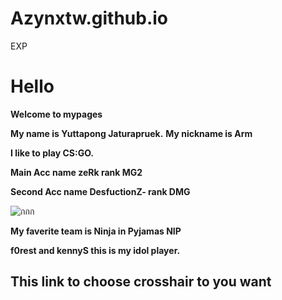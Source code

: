 # Azynxtw.github.io
EXP
# Hello 

__Welcome to mypages__

__My name is Yuttapong Jaturapruek.__
  __My nickname is Arm__
  
  __I like to play CS:GO.__ 
  
  __Main Acc name zeRk rank MG2__

__Second Acc name DesfuctionZ- rank DMG__



![กกก](http://static.hltv.org/images/galleries/6438-full/1422231220.8125.jpeg)

__My faverite team is Ninja in Pyjamas NIP__

__f0rest and kennyS this is my idol player.__
## This link to choose crosshair to you want

